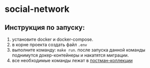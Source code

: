 # social-network

## Инструкция по запуску:
1. установите docker и docker-compose.
2. в корне проекта создать файл `.env`
3. выполните команду: `make run`. после запуска данной команды поднимутся докер-контейнеры и накатятся миграции.
4. все необходимые команды лежат в [постман-коллекции](https://www.postman.com/aerospace-cosmonaut-29691174/workspace/highload-architect/collection/33337980-46a4c50d-5b28-4566-87dd-57e178216abd?action=share&creator=33337980)